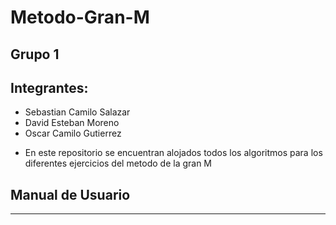 # Metodo-Gran-M

## Grupo 1
## Integrantes:
- Sebastian Camilo Salazar
- David Esteban Moreno
- Oscar Camilo Gutierrez


* En este repositorio se encuentran alojados todos los algoritmos 
  para los diferentes ejercicios del metodo de la gran M
## Manual de Usuario
----
